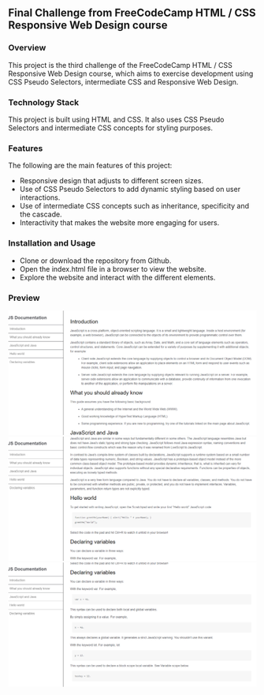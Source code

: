 ## Final Challenge from FreeCodeCamp HTML / CSS Responsive Web Design course

### Overview
This project is the third challenge of the FreeCodeCamp HTML / CSS Responsive Web Design course, which aims to exercise development using CSS Pseudo Selectors, intermediate CSS and Responsive Web Design.

### Technology Stack
This project is built using HTML and CSS. It also uses CSS Pseudo Selectors and intermediate CSS concepts for styling purposes.

### Features
The following are the main features of this project:

- Responsive design that adjusts to different screen sizes.
- Use of CSS Pseudo Selectors to add dynamic styling based on user interactions.
- Use of intermediate CSS concepts such as inheritance, specificity and the cascade.
- Interactivity that makes the website more engaging for users.

### Installation and Usage
- Clone or download the repository from Github.
- Open the index.html file in a browser to view the website.
- Explore the website and interact with the different elements.

### Preview
<img src="https://github.com/pollyminatel/FreeCodeCamp-ResponsiveWebDesign-TechnicalDocumentationPage/blob/main/screenshot1.png"/>
<img src="https://github.com/pollyminatel/FreeCodeCamp-ResponsiveWebDesign-TechnicalDocumentationPage/blob/main/screenshot2.png"/>
<img src="https://github.com/pollyminatel/FreeCodeCamp-ResponsiveWebDesign-TechnicalDocumentationPage/blob/main/screenshot3.png"/>
